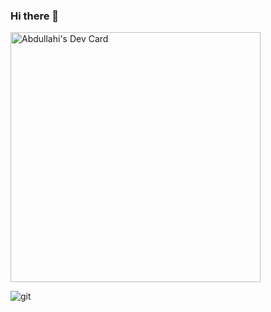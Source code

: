 ### Hi there 👋

<!--
**janabdullahi/janabdullahi** is a ✨ _special_ ✨ repository because its `README.md` (this file) appears on your GitHub profile.

Here are some ideas to get you started:

- 🔭 I’m currently working on ...
- 🌱 I’m currently learning ...
- 👯 I’m looking to collaborate on ...
- 🤔 I’m looking for help with ...
- 💬 Ask me about ...
- 📫 How to reach me: ...
- 😄 Pronouns: ...
- ⚡ Fun fact: ...
-->
<a href="https://app.daily.dev/Hamedjan"><img src="https://api.daily.dev/devcards/c840ea2a580242faa167b9a4a93fbd84.png?r=0zp" width="400" alt="Abdullahi's Dev Card"/></a>

![git](https://github.com/janabdullahi/Odoo-inheritance/assets/103871568/872d8e22-e25f-4b92-b6a3-e88d1672d951)

